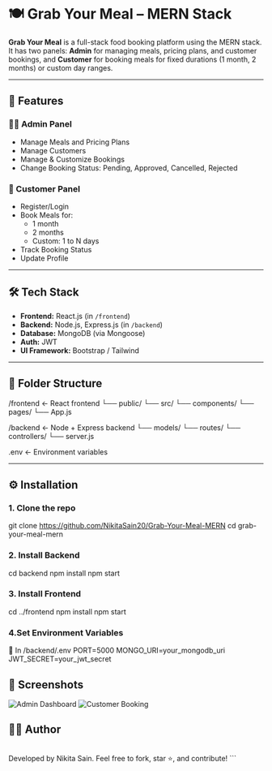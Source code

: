 # 🍽️ Grab Your Meal – MERN Stack

**Grab Your Meal** is a full-stack food booking platform using the MERN stack. It has two panels: **Admin** for managing meals, pricing plans, and customer bookings, and **Customer** for booking meals for fixed durations (1 month, 2 months) or custom day ranges.

---

## 🧩 Features

### 👨‍🍳 Admin Panel

- Manage Meals and Pricing Plans
- Manage Customers
- Manage & Customize Bookings
- Change Booking Status: Pending, Approved, Cancelled, Rejected

### 👤 Customer Panel

- Register/Login
- Book Meals for:
  - 1 month
  - 2 months
  - Custom: 1 to N days
- Track Booking Status
- Update Profile

---

## 🛠️ Tech Stack

- **Frontend:** React.js (in `/frontend`)
- **Backend:** Node.js, Express.js (in `/backend`)
- **Database:** MongoDB (via Mongoose)
- **Auth:** JWT
- **UI Framework:** Bootstrap / Tailwind

---

## 📁 Folder Structure

/frontend ← React frontend
└── public/
└── src/
└── components/
└── pages/
└── App.js

/backend ← Node + Express backend
└── models/
└── routes/
└── controllers/
└── server.js

.env ← Environment variables

---

## ⚙️ Installation

### 1. Clone the repo

git clone https://github.com/NikitaSain20/Grab-Your-Meal-MERN
cd grab-your-meal-mern

### 2. Install Backend

cd backend
npm install
npm start

### 3. Install Frontend

cd ../frontend
npm install
npm start

### 4.Set Environment Variables

🔐 In /backend/.env
PORT=5000
MONGO_URI=your_mongodb_uri
JWT_SECRET=your_jwt_secret

## 📸 Screenshots

![Admin Dashboard](./frontend/public/screenshots/admin-dashboard.png)
![Customer Booking](./frontend/public/screenshots/customer-booking.png)

## 👨‍💻 Author

<br/>
Developed by Nikita Sain.
Feel free to fork, star ⭐, and contribute!
```

